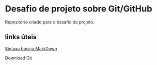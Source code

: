 # Desafio de projeto sobre Git/GitHub
Repositório criado para o desafio de projeto.

## links úteis
[Sintaxa básica MarkDown](https://www.markdownguide.org/basic-syntax/)

[Download Git](https://git-scm.com/downloads)


